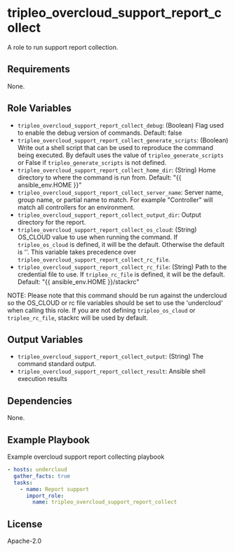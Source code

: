 tripleo_overcloud_support_report_collect
========================================

A role to run support report collection.

Requirements
------------

None.

Role Variables
--------------

* `tripleo_overcloud_support_report_collect_debug`: (Boolean) Flag used to enable the debug version of commands. Default: false
* `tripleo_overcloud_support_report_collect_generate_scripts`: (Boolean) Write out a shell script that can be used to reproduce the command being executed. By default uses the value of `tripleo_generate_scripts` or False if `tripleo_generate_scripts` is not defined.
* `tripleo_overcloud_support_report_collect_home_dir`: (String) Home directory to where the command is run from. Default: "{{ ansible_env.HOME }}"
* `tripleo_overcloud_support_report_collect_server_name`: Server name, group name, or partial name to match. For example "Controller" will match all controllers for an environment.
* `tripleo_overcloud_support_report_collect_output_dir`: Output directory for the report.
* `tripleo_overcloud_support_report_collect_os_cloud`: (String) OS_CLOUD value to use when running the command. If `tripleo_os_cloud` is defined, it will be the default. Otherwise the default is ''. This variable takes precedence over `tripleo_overcloud_support_report_collect_rc_file`.
* `tripleo_overcloud_support_report_collect_rc_file`: (String) Path to the credential file to use. If `tripleo_rc_file` is defined, it will be the default. Default: "{{ ansible_env.HOME }}/stackrc"

NOTE: Please note that this command should be run against the undercloud so the
OS_CLOUD or rc file variables should be set to use the 'undercloud' when
calling this role. If you are not defining `tripleo_os_cloud` or `tripleo_rc_file`,
stackrc will be used by default.

Output Variables
----------------

* `tripleo_overcloud_support_report_collect_output`: (String) The command standard output.
* `tripleo_overcloud_support_report_collect_result`: Ansible shell execution results

Dependencies
------------

None.

Example Playbook
----------------

Example overcloud support report collecting playbook

```yaml
- hosts: undercloud
  gather_facts: true
  tasks:
    - name: Report support
      import_role:
        name: tripleo_overcloud_support_report_collect
```

License
-------

Apache-2.0

